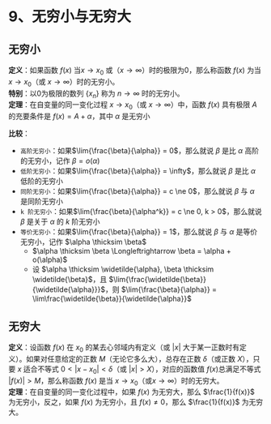 # 9、无穷小与无穷大

## 无穷小

**定义**：如果函数 $f(x)$ 当$x \to x_0$ 或（$x \to \infty$）时的极限为0，那么称函数 $f(x)$ 为当 $x \to x_0$（或 $x \to \infty$）时的无穷小。  
**特别**：以0为极限的数列 $\{x_n\}$ 称为 $n \to \infty$ 时的无穷小。  
**定理**：在自变量的同一变化过程 $x \to x_0$（或 $x \to \infty$）中，函数 $f(x)$ 具有极限 $A$ 的充要条件是 $f(x) = A + \alpha$，其中 $\alpha$ 是无穷小

**比较**：

- `高阶无穷小`：如果$\lim{\frac{\beta}{\alpha}} = 0$，那么就说 $\beta$ 是比 $\alpha$ 高阶的无穷小，记作 $\beta = o(\alpha)$
- `低阶无穷小`：如果$\lim{\frac{\beta}{\alpha}} = \infty$，那么就说 $\beta$ 是比 $\alpha$ 低阶的无穷小
- `同阶无穷小`：如果$\lim{\frac{\beta}{\alpha}} = c \ne 0$，那么就说 $\beta$ 与 $\alpha$ 是同阶无穷小
- `k 阶无穷小`：如果$\lim{\frac{\beta}{\alpha^k}} = c \ne 0, k > 0$，那么就说 $\beta$ 是关于 $\alpha$ 的 $k$ 阶无穷小
- `等价无穷小`：如果$\lim{\frac{\beta}{\alpha}} = 1$，那么就说 $\beta$ 与 $\alpha$ 是等价无穷小，记作 $\alpha \thicksim \beta$
  - $\alpha \thicksim \beta \Longleftrightarrow \beta = \alpha + o(\alpha)$
  - 设 $\alpha \thicksim \widetilde{\alpha}, \beta \thicksim \widetilde{\beta}$，且 $\lim{\frac{\widetilde{\beta}}{\widetilde{\alpha}}}$，则 $\lim{\frac{\beta}{\alpha}} = \lim\frac{\widetilde{\beta}}{\widetilde{\alpha}}$

## 无穷大

**定义**：设函数 $f(x)$ 在 $x_0$ 的某去心邻域内有定义（或 $|x|$ 大于某一正数时有定义）。如果对任意给定的正数 $M$（无论它多么大），总存在正数 $\delta$（或正数 $X$），只要 $x$ 适合不等式 $0 < |x - x_0| < \delta$（或 $|x| > X$），对应的函数值 $f(x)$总满足不等式 $|f(x)| > M$，那么称函数 $f(x)$ 是当 $x \to x_0$（或$x \to \infty$）时的无穷大。  
**定理**：在自变量的同一变化过程中，如果 $f(x)$ 为无穷大，那么 $\frac{1}{f(x)}$ 为无穷小，反之，如果 $f(x)$ 为无穷小，且 $f(x) \ne 0$，那么 $\frac{1}{f(x)}$ 为无穷大。